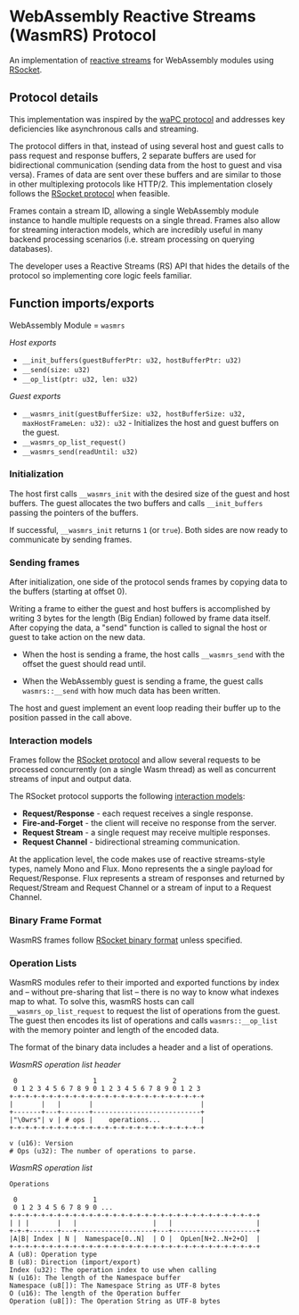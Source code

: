# WebAssembly Reactive Streams (WasmRS) Protocol

An implementation of [reactive streams](https://www.reactive-streams.org) for WebAssembly modules using [RSocket](https://rsocket.io).

## Protocol details

This implementation was inspired by the [waPC protocol](https://wapc.io/docs/spec/) and addresses key deficiencies like asynchronous calls and streaming.

The protocol differs in that, instead of using several host and guest calls to pass request and response buffers, 2 separate buffers are used for bidirectional communication (sending data from the host to guest and visa versa). Frames of data are sent over these buffers and are similar to those in other multiplexing protocols like HTTP/2. This implementation closely follows the [RSocket protocol](https://rsocket.io/about/protocol) when feasible.

Frames contain a stream ID, allowing a single WebAssembly module instance to handle multiple requests on a single thread. Frames also allow for streaming interaction models, which are incredibly useful in many backend processing scenarios (i.e. stream processing on querying databases).

The developer uses a Reactive Streams (RS) API that hides the details of the protocol so implementing core logic feels familiar.

## Function imports/exports

WebAssembly Module = `wasmrs`

*Host exports*
- `__init_buffers(guestBufferPtr: u32, hostBufferPtr: u32)`
- `__send(size: u32)`
- `__op_list(ptr: u32, len: u32)`

*Guest exports*
- `__wasmrs_init(guestBufferSize: u32, hostBufferSize: u32, maxHostFrameLen: u32): u32` - Initializes the host and guest buffers on the guest.
- `__wasmrs_op_list_request()`
- `__wasmrs_send(readUntil: u32)`

### Initialization

The host first calls `__wasmrs_init` with the desired size of the guest and host buffers. The guest allocates the two buffers and calls `__init_buffers` passing the pointers of the buffers.

If successful, `__wasmrs_init` returns `1` (or `true`). Both sides are now ready to communicate by sending frames.

### Sending frames

After initialization, one side of the protocol sends frames by copying data to the buffers (starting at offset 0).

Writing a frame to either the guest and host buffers is accomplished by writing 3 bytes for the length (Big Endian) followed by frame data itself. After copying the data, a "send" function is called to signal the host or guest to take action on the new data.

* When the host is sending a frame, the host calls `__wasmrs_send` with the offset the guest should read until.

* When the WebAssembly guest is sending a frame, the guest calls `wasmrs::__send` with how much data has been written.

The host and guest implement an event loop reading their buffer up to the position passed in the call above.

### Interaction models

Frames follow the [RSocket protocol](https://rsocket.io/about/protocol) and allow several requests to be processed concurrently (on a single Wasm thread) as well as concurrent streams of input and output data.

The RSocket protocol supports the following [interaction models](https://rsocket.io/about/motivations#interaction-models):

* **Request/Response** - each request receives a single response.
* **Fire-and-Forget** - the client will receive no response from the server.
* **Request Stream** - a single request may receive multiple responses.
* **Request Channel** - bidirectional streaming communication.

At the application level, the code makes use of reactive streams-style types, namely Mono and Flux. Mono represents the a single payload for Request/Response. Flux represents a stream of responses and returned by Request/Stream and Request Channel or a stream of input to a Request Channel.

### Binary Frame Format

WasmRS frames follow [RSocket binary format](https://rsocket.io/about/protocol#framing-format) unless specified.

### Operation Lists

WasmRS modules refer to their imported and exported functions by index and – without pre-sharing that list – there is no way to know what indexes map to what. To solve this, wasmRS hosts can call `__wasmrs_op_list_request` to request the list of operations from the guest. The guest then encodes its list of operations and calls `wasmrs::__op_list` with the memory pointer and length of the encoded data.

The format of the binary data includes a header and a list of operations.

*WasmRS operation list header*

```
 0                   1                   2
 0 1 2 3 4 5 6 7 8 9 0 1 2 3 4 5 6 7 8 9 0 1 2 3
+-+-+-+-+-+-+-+-+-+-+-+-+-+-+-+-+-+-+-+-+-+-+-+-+
|       |   |       |                           |
+-------+---+-------+---------------------------+
|"\0wrs"| v | # ops |    operations...          |
+-+-+-+-+-+-+-+-+-+-+-+-+-+-+-+-+-+-+-+-+-+-+-+-+

v (u16): Version
# Ops (u32): The number of operations to parse.
```

*WasmRS operation list*

```
Operations

 0                   1
 0 1 2 3 4 5 6 7 8 9 0 ...
+-+-+-+-+-+-+-+-+-+-+-+-+-+-+-+-+-+-+-+-+-+-+-+-+-+-+-+-+-+-+-+
| | |       |   |                   |   |                     |
+-+-+-------+---+-------------------+---+---------------------+
|A|B| Index | N |  Namespace[0..N]  | O |  OpLen[N+2..N+2+O]  |
+-+-+-+-+-+-+-+-+-+-+-+-+-+-+-+-+-+-+-+-+-+-+-+-+-+-+-+-+-+-+-+
A (u8): Operation type
B (u8): Direction (import/export)
Index (u32): The operation index to use when calling
N (u16): The length of the Namespace buffer
Namespace (u8[]): The Namespace String as UTF-8 bytes
O (u16): The length of the Operation buffer
Operation (u8[]): The Operation String as UTF-8 bytes
```
